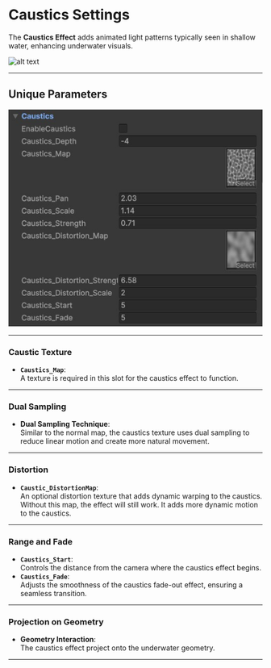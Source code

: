 # Caustics Settings

The **Caustics Effect** adds animated light patterns typically seen in shallow water, enhancing underwater visuals.

![alt text](../../assets/images/shader-prop-caustics-show.gif)

---

## Unique Parameters

![alt text](../../assets/images/shader-prop-caustics.jpg)

---

### **Caustic Texture**

- **`Caustics_Map`**:  
  A texture is required in this slot for the caustics effect to function.

---

### **Dual Sampling**

- **Dual Sampling Technique**:  
  Similar to the normal map, the caustics texture uses dual sampling to reduce linear motion and create more natural movement.

---

### **Distortion**

- **`Caustic_DistortionMap`**:  
  An optional distortion texture that adds dynamic warping to the caustics. Without this map, the effect will still work. It adds more dynamic motion to the caustics.

---

### **Range and Fade**

- **`Caustics_Start`**:  
  Controls the distance from the camera where the caustics effect begins.
- **`Caustics_Fade`**:  
  Adjusts the smoothness of the caustics fade-out effect, ensuring a seamless transition.

---

### **Projection on Geometry**

- **Geometry Interaction**:  
  The caustics effect project onto the underwater geometry.

---
